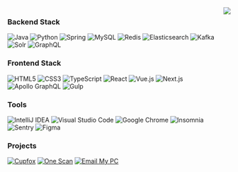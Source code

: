 <img align="right" src="https://github-readme-stats.vercel.app/api?username=Jackeriss&show_icons=true&hide_border=true&bg_color=192133&title_color=efb752&icon_color=efb752&text_color=70bed9">

### Backend Stack

![Java](https://img.shields.io/badge/-Java-192133?style=flat-square&logo=java&logoColor=white)
![Python](https://img.shields.io/badge/-Python-192133?style=flat-square&logo=python&logoColor=white)
![Spring](https://img.shields.io/badge/-Spring-192133?style=flat-square&logo=spring&logoColor=white)
![MySQL](https://img.shields.io/badge/-MySQL-192133?style=flat-square&logo=mysql&logoColor=white)
![Redis](https://img.shields.io/badge/-Redis-192133?style=flat-square&logo=redis&logoColor=white)
![Elasticsearch](https://img.shields.io/badge/-Elasticsearch-192133?style=flat-square&logo=elasticsearch&logoColor=white)
![Kafka](https://img.shields.io/badge/-Kafka-192133?style=flat-square&logo=apache-kafka&logoColor=white)
![Solr](https://img.shields.io/badge/-Solr-192133?style=flat-square&logo=apache-solr&logoColor=white)
![GraphQL](https://img.shields.io/badge/-GraphQL-192133?style=flat-square&logo=graphql&logoColor=white)

### Frontend Stack

![HTML5](https://img.shields.io/badge/-HTML5-192133?style=flat-square&logo=html5&logoColor=white)
![CSS3](https://img.shields.io/badge/-CSS3-192133?style=flat-square&logo=css3&logoColor=white)
![TypeScript](https://img.shields.io/badge/-TypeScript-192133?style=flat-square&logo=typescript&logoColor=white)
![React](https://img.shields.io/badge/-React-192133?style=flat-square&logo=react&logoColor=white)
![Vue.js](https://img.shields.io/badge/-Vue.js-192133?style=flat-square&logo=vue.js&logoColor=white)
![Next.js](https://img.shields.io/badge/-Next.js-192133?style=flat-square&logo=next.js&logoColor=white)
![Apollo GraphQL](https://img.shields.io/badge/-Apollo%20GraphQL-192133?style=flat-square&logo=apollo-graphql&logoColor=white)
![Gulp](https://img.shields.io/badge/-Gulp-192133?style=flat-square&logo=gulp&logoColor=white)

### Tools

![IntelliJ IDEA](https://img.shields.io/badge/-IntelliJ%20IDEA-192133?style=flat-square&logo=intellij-idea&logoColor=white)
![Visual Studio Code](https://img.shields.io/badge/-Visual%20Studio%20Code-192133?style=flat-square&logo=visual-studio-code&logoColor=white)
![Google Chrome](https://img.shields.io/badge/-Google%20Chrome-192133?style=flat-square&logo=google-chrome&logoColor=white)
![Insomnia](https://img.shields.io/badge/-Insomnia-192133?style=flat-square&logo=insomnia&logoColor=white)
![Sentry](https://img.shields.io/badge/-Sentry-192133?style=flat-square&logo=sentry&logoColor=white)
![Figma](https://img.shields.io/badge/-Figma-192133?style=flat-square&logo=figma&logoColor=white)

### Projects
[![Cupfox](https://img.shields.io/badge/Cupfox-192133?style=flat-square)](https://www.cupfox.com)
[![One Scan](https://img.shields.io/badge/One%20Scan-192133?style=flat-square)](https://one-scan.jackeriss.com)
[![Email My PC](https://img.shields.io/badge/Email%20My%20PC-192133?style=flat-square)](https://jackeriss.github.io/email_my_pc)
